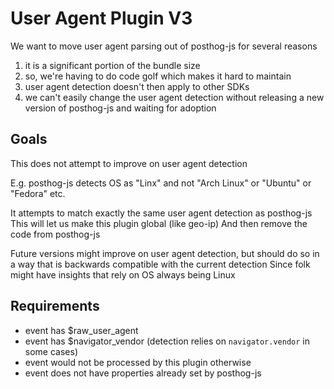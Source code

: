 # User Agent Plugin V3

We want to move user agent parsing out of posthog-js for several reasons

1. it is a significant portion of the bundle size
2. so, we're having to do code golf which makes it hard to maintain
3. user agent detection doesn't then apply to other SDKs
4. we can't easily change the user agent detection without releasing a new version of posthog-js and waiting for adoption

## Goals

This does not attempt to improve on user agent detection

E.g. posthog-js detects OS as "Linx" and not "Arch Linux" or "Ubuntu" or "Fedora" etc.

It attempts to match exactly the same user agent detection as posthog-js
This will let us make this plugin global (like geo-ip)
And then remove the code from posthog-js

Future versions might improve on user agent detection, but should do so in a way that is backwards compatible with the current detection
Since folk might have insights that rely on OS always being Linux

## Requirements

 - event has $raw_user_agent
 - event has $navigator_vendor (detection relies on `navigator.vendor` in some cases)
 - event would not be processed by this plugin otherwise
 - event does not have properties already set by posthog-js
